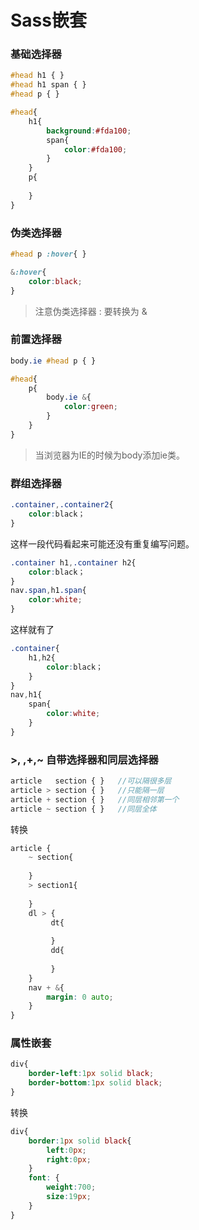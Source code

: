 # Sass嵌套

### 基础选择器

```scss
#head h1 { }
#head h1 span { }
#head p { }
```

```scss
#head{
	h1{
		background:#fda100;
		span{
			color:#fda100;
		}
	}
	p{
		
	}
}
```

### 伪类选择器

```scss
#head p :hover{ }
```

```scss
&:hover{
    color:black;
}
```

> 注意伪类选择器  : 要转换为  &

### 前置选择器

```scss
body.ie #head p { }
```

```scss
#head{
    p{
        body.ie &{
            color:green;
        }
    }
}
```

> 当浏览器为IE的时候为body添加ie类。

### 群组选择器

```scss
.container,.container2{
	color:black；
}
```

这样一段代码看起来可能还没有重复编写问题。

```scss
.container h1,.container h2{
	color:black；
}
nav.span,h1.span{
    color:white;
}
```

这样就有了

```scss
.container{
	h1,h2{
		color:black；
	}
}
nav,h1{
	span{
		color:white;
	}
}
```

### \>,  ,+,~ 自带选择器和同层选择器

```scss
article   section { }	//可以隔很多层
article > section { }	//只能隔一层
article + section { }	//同层相邻第一个
article ~ section { }	//同层全体
```

转换

```scss
article {
	~ section{
	
	}
	> section1{
	
	}
	dl > {
		 dt{
			
		 }
		 dd{
		
		 }
	}
	nav + &{
		margin: 0 auto;
	}
}
```

### 属性嵌套

```scss
div{
	border-left:1px solid black;
	border-bottom:1px solid black;
}
```

转换

```scss
div{
	border:1px solid black{
		left:0px;
        right:0px;
	}
    font: {
    	weight:700;
        size:19px;
    }
}
```

